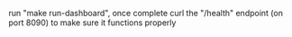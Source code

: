 run "make run-dashboard", once complete curl the "/health" endpoint (on port 8090) to make sure it functions properly